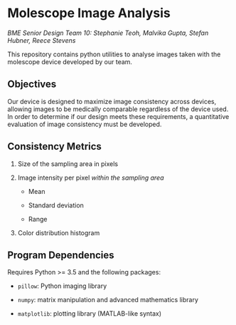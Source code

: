 # Molescope Image Analysis

*BME Senior Design Team 10: Stephanie Teoh, Malvika Gupta, Stefan Hubner,
Reece Stevens*

This repository contains python utilities to analyse images taken with the
molescope device developed by our team.

## Objectives

Our device is designed to maximize image consistency across devices, allowing
images to be medically comparable regardless of the device used. In order to
determine if our design meets these requirements, a quantitative evaluation of
image consistency must be developed.

## Consistency Metrics

1. Size of the sampling area in pixels

2. Image intensity per pixel *within the sampling area*

    - Mean

    - Standard deviation

    - Range

3. Color distribution histogram

## Program Dependencies

Requires Python >= 3.5 and the following packages:

- `pillow`: Python imaging library

- `numpy`: matrix manipulation and advanced mathematics library

- `matplotlib`: plotting library (MATLAB-like syntax)
